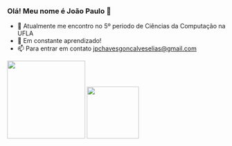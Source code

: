 ### Olá! Meu nome é João Paulo 👋

- 🔭 Atualmente me encontro no 5º periodo de Ciências da Computação na UFLA
- 🌱 Em constante aprendizado!
- 📫 Para entrar em contato jpchavesgoncalveselias@gmail.com



<img height="180cm" src="https://github-readme-stats.vercel.app/api?username=joaopchav&show_icons=true&theme=gotham&incluse_all_commits=true&cout_private=true"/>
<img height="120cm" src="https://github-readme-stats.vercel.app/api/top-langs/?username=joaopchav&layout=compact=langs_count=8&theme=gotham"/>
